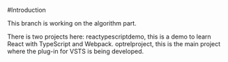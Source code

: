 #Introduction

This branch is working on the algorithm part.

There is two projects here:
reactypescriptdemo, this is a demo to learn React with TypeScript and Webpack.
optrelproject, this is the main project where the plug-in for VSTS is being developed.
